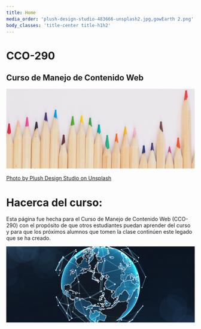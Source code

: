 ```yaml
---
title: Home
media_order: 'plush-design-studio-483666-unsplash2.jpg,gowEarth 2.png'
body_classes: 'title-center title-h1h2'
---
```


# CCO-290
## Curso de Manejo de Contenido Web
![](plush-design-studio-483666-unsplash2.jpg)


[Photo by Plush Design Studio on Unsplash](https://unsplash.com/photos/l3N9Q27zULw)
# **Hacerca del curso:**

Esta página fue hecha para el Curso de Manejo de Contenido Web (CCO-290) con el propósito de que otros estudiantes puedan aprender del curso y para que los próximos alumnos que tomen la clase continúen este legado que se ha creado.

![](gowEarth%202.png)